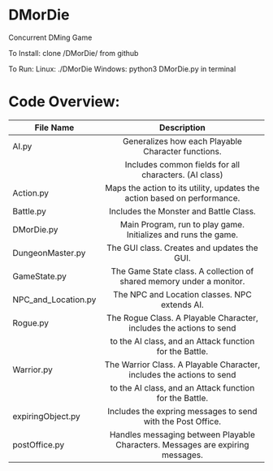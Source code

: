 # DMorDie
Concurrent DMing Game

To Install:
	clone /DMorDie/ from github

To Run:
Linux:
	./DMorDie
Windows:
	python3 DMorDie.py
in terminal

# Code Overview:
|File Name		|Description									 |
|-----------------------|:------------------------------------------------------------------------------:|
|AI.py			|Generalizes how each Playable Character functions.				 | 
|			|Includes common fields for all characters. (AI class)				 |
|Action.py	        |Maps the action to its utility, updates the action based on performance.	 |
|Battle.py		|Includes the Monster and Battle Class.  					 |
|DMorDie.py		|Main Program, run to play game. Initializes and runs the game. 		 |
|DungeonMaster.py	|The GUI class. Creates and updates the GUI.					 |
|GameState.py		|The Game State class. A collection of shared memory under a monitor. 		 |
|NPC_and_Location.py	|The NPC and Location classes. NPC extends AI. 					 |
|Rogue.py		|The Rogue Class. A Playable Character, includes the actions to send 		 |
|			|to the AI class, and an Attack function for the Battle. 			 |
|Warrior.py		|The Warrior Class. A Playable Character, includes the actions to send 		 |
|            		|to the AI class, and an Attack function for the Battle. 			 |
|expiringObject.py	|Includes the expring messages to send with the Post Office. 			 |
|postOffice.py		|Handles messaging between Playable Characters. Messages are expiring messages.
